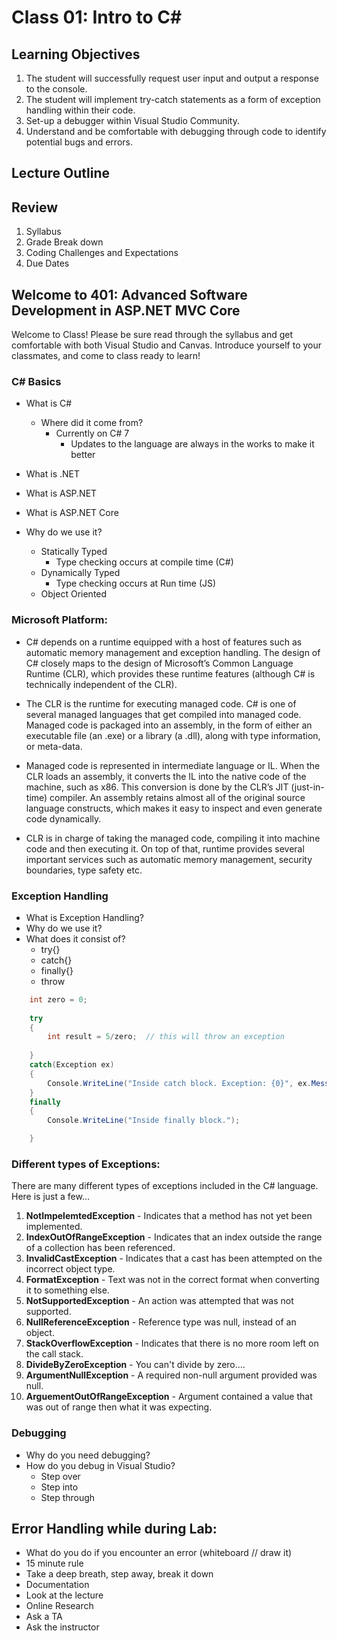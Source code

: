 # Class 01: Intro to C#

## Learning Objectives
1. The student will successfully request user input and output a response to the console.
1. The student will implement try-catch statements as a form of exception handling within their code.
1. Set-up a debugger within Visual Studio Community.
1. Understand and be comfortable with debugging through code to identify potential bugs and errors. 

## Lecture Outline

## Review
1. Syllabus
1. Grade Break down
1. Coding Challenges and Expectations
1. Due Dates


## Welcome to 401: Advanced Software Development in ASP.NET MVC Core
Welcome to Class! Please be sure read through the syllabus and get comfortable with both Visual Studio and Canvas.
Introduce yourself to your classmates, and come to class ready to learn!

### C# Basics
- What is C#
  - Where did it come from?
	- Currently on C# 7
		- Updates to the language are always in the works to make it better
- What is .NET
- What is ASP.NET
- What is ASP.NET Core
	
- Why do we use it?
	- Statically Typed
		- Type checking occurs at compile time (C#)
	- Dynamically Typed
		- Type checking occurs at Run time (JS)
	- Object Oriented

### Microsoft Platform:
  - C# depends on a runtime equipped with a host of features such as automatic memory management and exception handling. 
  The design of C# closely maps to the design of Microsoft’s Common Language Runtime (CLR), which provides these runtime 
  features (although C# is technically independent of the CLR).

  - The CLR is the runtime for executing managed code. C# is one of several managed languages that get compiled into managed code. 
  Managed code is packaged into an assembly, in the form of either an executable file (an .exe) or a library (a .dll), 
  along with type information, or meta-data.

  - Managed code is represented in intermediate language or IL. When the CLR loads an assembly, it converts the IL into the 
  native code of the machine, such as x86. This conversion is done by the CLR’s JIT (just-in-time) compiler. An assembly retains 
  almost all of the original source language constructs, which makes it easy to inspect and even generate code dynamically.

  - CLR is in charge of taking the managed code, compiling it into machine code and then executing it. 
  On top of that, runtime provides several important services such as automatic memory management, security boundaries, 
  type safety etc.


### Exception Handling

- What is Exception Handling?
- Why do we use it?
- What does it consist of? 
	- try{}
	- catch{}
	- finally{}
	- throw


```csharp
    int zero = 0;    
    
    try
    {
        int result = 5/zero;  // this will throw an exception       
            
    }
    catch(Exception ex)
    {
        Console.WriteLine("Inside catch block. Exception: {0}", ex.Message );
    }
    finally
    {
        Console.WriteLine("Inside finally block.");

    }
```

### Different types of Exceptions:

There are many different types of exceptions included in the C# language. Here is just a few...

1. **NotImpelemtedException** - Indicates that a method has not yet been implemented. 
1. **IndexOutOfRangeException** - Indicates that an index outside the range of a collection has been referenced.
1. **InvalidCastException** -  Indicates that a cast has been attempted on the incorrect object type.
1. **FormatException** - Text was not in the correct format when converting it to something else.
1. **NotSupportedException** - An action was attempted that was not supported.
1. **NullReferenceException** - Reference type was null, instead of an object.
1. **StackOverflowException** - Indicates that there is no more room left on the call stack. 
1. **DivideByZeroException** - You can't divide by zero....
1. **ArgumentNullException** - A required non-null argument provided was null.
1. **ArguementOutOfRangeException** - Argument contained a value that was out of range then what it was expecting. 


### Debugging

- Why do you need debugging?
- How do you debug in Visual Studio?
	- Step over
	- Step into
	- Step through


## Error Handling while during Lab:
   - What do you do if you encounter an error (whiteboard // draw it)
   - 15 minute rule
   - Take a deep breath, step away, break it down
   - Documentation
   - Look at the lecture
   - Online Research
   - Ask a TA
   - Ask the instructor
